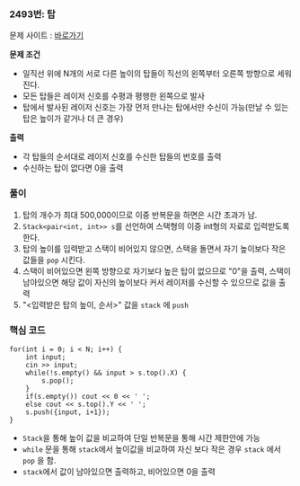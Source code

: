 ### 2493번: 탑

문제 사이트 : [바로가기](https://www.acmicpc.net/problem/2493)

**문제 조건**
- 일직선 위에 N개의 서로 다른 높이의 탑들이 직선의 왼쪽부터 오른쪽 방향으로 세워진다.
- 모든 탑들은 레이저 신호를 수평과 평행한 왼쪽으로 발사
- 탑에서 발사된 레이저 신호는 가장 먼저 만나는 탑에서만 수신이 가능(만날 수 있는 탑은 높이가 같거나 더 큰 경우)

**출력**  
- 각 탑들의 순서대로 레이저 신호를 수신한 탑들의 번호를 출력
- 수신하는 탑이 없다면 0을 출력

### 풀이
1. 탑의 개수가 최대 500,000이므로 이중 반복문을 하면은 시간 초과가 남.
2. `Stack<pair<int, int>> s`를 선언하여 스택형의 이중 int형의 자료로 입력받도록 한다.
3. 탑의 높이를 입력받고 스택이 비어있지 않으면, 스택을 돌면서 자기 높이보다 작은 값들을 `pop` 시킨다.
4. 스택이 비어있으면 왼쪽 방향으로 자기보다 높은 탑이 없으므로 "0"을 출력, 스택이 남아있으면 해당 값이 자신의 높이보다 커서 레이저를 수신할 수 있으므로 값을 출력
5. "<입력받은 탑의 높이, 순서>" 값을 `stack` 에 `push`
 

### 핵심 코드

```
for(int i = 0; i < N; i++) {
    int input;
    cin >> input;
    while(!s.empty() && input > s.top().X) {
        s.pop();
    }
    if(s.empty()) cout << 0 << ' ';
    else cout << s.top().Y << ' ';
    s.push({input, i+1});
}

```
- `Stack`을 통해 높이 값을 비교하여 단일 반복문을 통해 시간 제한안에 가능
- `while` 문을 통해 `stack`에서 높이값을 비교하여 자신 보다 작은 경우 `stack` 에서 `pop` 을 함.
- `stack`에서 값이 남아있으면 출력하고, 비어있으면 0을 출력


